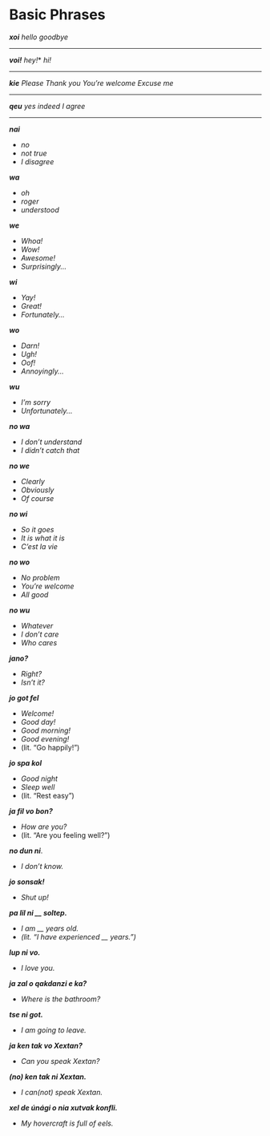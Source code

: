 # Basic Phrases

***xoi***
*hello* 
*goodbye*
___
***voi!***
*hey!**
*hi!*
___
***kie***
*Please*
*Thank you*
*You’re welcome*
*Excuse me*
___
***qeu***
*yes*
*indeed*
*I agree*
___
***nai***
- *no*
- *not true*
- *I disagree*

***wa***
- *oh*
- *roger*
- *understood*

***we***
- *Whoa!*
- *Wow!*
- *Awesome!*
- *Surprisingly...*

***wi***
- *Yay!*
- *Great!*
- *Fortunately...*

***wo***
- *Darn!*
- *Ugh!*
- *Oof!*
- *Annoyingly...*

***wu***
- *I’m sorry*
- *Unfortunately...*

***no wa***
- *I don’t understand*
- *I didn’t catch that*

***no we***
- *Clearly*
- *Obviously*
- *Of course*

***no wi***
- *So it goes*
- *It is what it is*
- *C’est la vie*

***no wo***
- *No problem*
- *You’re welcome*
- *All good*

***no wu***
- *Whatever*
- *I don’t care*
- *Who cares*

***jano?***
- *Right?*
- *Isn’t it?*

***jo got fel***
- *Welcome!*
- *Good day!*
- *Good morning!*
- *Good evening!* 
- (lit. “Go happily!”)

***jo spa kol***
- *Good night*
- *Sleep well* 
- (lit. “Rest easy”)

***ja fil vo bon?***
- *How are you?* 
- (lit. “Are you feeling well?”)

***no dun ni***.
- *I don’t know.*

***jo sonsak!***
- *Shut up!*

***pa lil ni __ soltep.***
- *I am __ years old.*
- *(lit. “I have experienced __ years.”)*

***lup ni vo.***
- *I love you.*

***ja zal o qakdanzi e ka?***
- *Where is the bathroom?*

***tse ni got.***
- *I am going to leave.*

***ja ken tak vo Xextan?***
- *Can you speak Xextan?*

***(no) ken tak ni Xextan.***
- *I can(not) speak Xextan.*

***xel de únági o nia xutvak konfli.***
- *My hovercraft is full of eels.*
